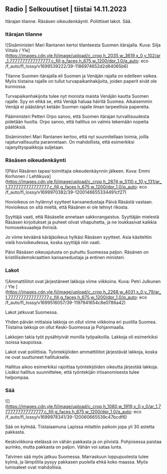 Radio \| Selkouutiset \| tiistai 14.11.2023
-------------------------------------------

Itärajan tilanne. Räsäsen oikeudenkäynti. Poliittiset lakot. Sää.

### Itärajan tilanne

![Sisäministeri Mari Rantanen kertoi tilanteesta Suomen itärajalla. Kuva: Silja Viitala / Yle](https://images.cdn.yle.fi/image/upload/c_crop,h_2035,w_3619,x_0,y_102/ar_1.7777777777777777,c_fill,g_faces,h_675,w_1200/dpr_1.0/q_auto: eco /f_auto/fl_lossy/v1699539222/39-1186974652d2d84065b6)

Tilanne Suomen itärajalla eli Suomen ja Venäjän rajalla on edelleen vaikea. Myös tiistaina rajalle on tullut turvapaikanhakijoita, joiden paperit eivät ole kunnossa.

Turvapaikanhakijoita tulee nyt monista maista Venäjän kautta Suomen rajalle. Syy on ehkä se, että Venäjä haluaa häiritä Suomea. Aikaisemmin Venäjä ei päästänyt ketään Suomen rajalle ilman tarpeellisia papereita.

Pääministeri Petteri Orpo sanoo, että Suomen itärajan turvallisuudesta pidetään huolta. Orpo sanoo, että hallitus on valmis tekemään nopeita päätöksiä.

Sisäministeri Mari Rantanen kertoo, että nyt suunnitellaan toimia, joilla rajaturvallisuutta parannetaan. On mahdollista, että esimerkiksi rajanylityspaikkoja suljetaan.

### Räsäsen oikeudenkäynti

![Päivi Räsänen tapasi toimittajia oikeudenkäynnin jälkeen. Kuva: Emmi Korhonen / Lehtikuva](https://images.cdn.yle.fi/image/upload/c_crop,h_2874,w_5110,x_10,y_131/ar_1.7777777777777777,c_fill,g_faces,h_675,w_1200/dpr_1.0/q_auto: eco /f_auto/fl_lossy/v1699970382/39-1200146655334491cf27)

Hovioikeus on hylännyt syytteet kansanedustaja Päivä Räsästä vastaan. Hovioikeus on sitä mieltä, että Räsänen ei ole tehnyt rikosta.

Syyttäjä vaati, että Räsäselle annetaan sakkorangaistus. Syyttäjän mielestä Räsäsen kirjoitukset ja puheet olivat vihapuhetta, ja ne loukkasivat kaikkia homoseksuaaleja ihmisiä.

Jo viime keväänä käräjäoikeus hylkäsi Räsäsen syytteet. Asia käsiteltiin vielä hovioikeudessa, koska syyttäjä niin vaati.

Päivi Räsäsen oikeusjutusta on puhuttu Suomessa paljon. Räsänen on kristillisdemokraattien kansanedustaja ja entinen ministeri.

### Lakot

![Ammattiliitot ovat järjestäneet lakkoja viime viikkoina. Kuva: Petri Julkunen / Yle ](https://images.cdn.yle.fi/image/upload/c_crop,h_2268,w_4031,x_0,y_79/ar_1.7777777777777777,c_fill,g_faces,h_675,w_1200/dpr_1.0/q_auto: eco /f_auto/fl_lossy/v1699516057/39-1197941654c8e0786a42)

Lakot jatkuvat Suomessa.

Yhden päivän mittaisia lakkoja on ollut viime viikkoina eri puolilla Suomea. Tiistaina lakkoja on ollut Keski-Suomessa ja Pohjanmaalla.

Lakkojen takia työt pysähtyivät monilla työpaikoilla. Lakkoja oli esimerkiksi isoissa kaupoissa.

Lakot ovat poliittisia. Työntekijöiden ammattiliitot järjestävät lakkoja, koska ne ovat suuttuneet hallitukselle.

Hallitus aikoo esimerkiksi rajoittaa työntekijöiden oikeutta järjestää lakkoja. Lisäksi hallitus suunnittelee, että työntekijän irtisanomisesta tulee helpompaa.

### Sää

![](https://images.cdn.yle.fi/image/upload/c_crop,h_1080,w_1919,x_0,y_0/ar_1.7777777777777777,c_fill,g_faces,h_675,w_1200/dpr_1.0/q_auto: eco /f_auto/fl_lossy/v1699978341/39-120060665539c47bcdf6)

Sää on kylmää. Tiistaiaamuna Lapissa mitattiin paikoin jopa yli 30 astetta pakkasta.

Keskiviikkona etelässä on vähän pakkasta ja on pilvistä. Pohjoisessa paistaa aurinko, mutta pakkasta on paljon. Vähän voi sataa lunta.

Talvinen sää myös jatkuu Suomessa. Marraskuun loppupuolesta tulee kylmä, ja lämpötila pysyy pakkasen puolella ehkä koko maassa. Myös lumisateet ovat mahdollisia.
